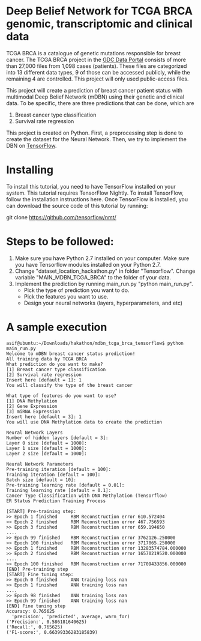 # Deep Belief Network for TCGA BRCA genomic, transcriptomic and clinical data
TCGA BRCA is a catalogue of genetic mutations responsible for breast cancer. The TCGA BRCA project in the [GDC Data Portal](https://portal.gdc.cancer.gov/repository?filters=~%28op~%27and~content~%28~%28op~%27in~content~%28field~%27cases.project.project_id~value~%28~%27TCGA-BRCA%29%29%29%29%29) consists of more than 27,000 files from 1,098 cases (patients). These files are categorized into 13 different data types, 9 of those can be accessed publicly, while the remaining 4 are controlled. This project will only used public-access files.

This project will create a prediction of breast cancer patient status with multimodal Deep Belief Network (mDBN) using their genetic and clinical data. To be specific, there are three predictions that can be done, which are

1.   Breast cancer type classification
2.   Survival rate regression

This project is created on Python. First, a preprocessing step is done to create the dataset for the Neural Network. Then, we try to implement the DBN on [TensorFlow](https://www.tensorflow.org/).

# Installing
To install this tutorial, you need to have TensorFlow installed on your system. This tutorial requires TensorFlow Nightly. To install TensorFlow, follow the installation instructions here. Once TensorFlow is installed, you can download the source code of this tutorial by running:

git clone https://github.com/tensorflow/nmt/

# Steps to be followed:
1. Make sure you have Python 2.7 installed on your computer. Make sure you have Tensorflow modules installed on your Python 2.7.
2. Change "dataset_location_hackathon.py" in folder "Tensorflow". Change variable "MAIN_MDBN_TCGA_BRCA" to the folder of your data.
3. Implement the prediction by running main_run.py "python main_run.py".
	- Pick the type of prediction you want to do.
	- Pick the features you want to use.
	- Design your neural networks (layers, hyperparameters, and etc) 

# A sample execution	

    asif@ubuntu:~/Downloads/hakathon/mdbn_tcga_brca_tensorflow$ python main_run.py
    Welcome to mDBN breast cancer status prediction!
    All training data by TCGA BRCA
    What prediction do you want to make?
    [1] Breast cancer type classification
    [2] Survival rate regression
    Insert here [default = 1]: 1
    You will classify the type of the breast cancer

    What type of features do you want to use?
    [1] DNA Methylation
    [2] Gene Expression
    [3] miRNA Expression
    Insert here [default = 3]: 1
    You will use DNA Methylation data to create the prediction

    Neural Network Layers
    Number of hidden layers [default = 3]: 
    Layer 0 size [default = 1000]: 
    Layer 1 size [default = 1000]: 
    Layer 2 size [default = 1000]: 

    Neural Network Parameters
    Pre-training iteration [default = 100]: 
    Training iteration [default = 100]: 
    Batch size [default = 10]: 
    Pre-training learning rate [default = 0.01]: 
    Training learning rate [default = 0.1]: 
    Cancer Type Classification with DNA Methylation (Tensorflow)
    ER Status Prediction Training Process

    [START] Pre-training step:
    >> Epoch 1 finished 	RBM Reconstruction error 610.572404
    >> Epoch 2 finished 	RBM Reconstruction error 467.756593
    >> Epoch 3 finished 	RBM Reconstruction error 659.194650
    ....
    >> Epoch 99 finished 	RBM Reconstruction error 3762126.250000
    >> Epoch 100 finished 	RBM Reconstruction error 3717065.250000
    >> Epoch 1 finished 	RBM Reconstruction error 13283574784.000000
    >> Epoch 2 finished 	RBM Reconstruction error 16570219520.000000
    ....
    >> Epoch 100 finished 	RBM Reconstruction error 71709433856.000000
    [END] Pre-training step
    [START] Fine tuning step:
    >> Epoch 0 finished 	ANN training loss nan
    >> Epoch 1 finished 	ANN training loss nan
    ....
    >> Epoch 98 finished 	ANN training loss nan
    >> Epoch 99 finished 	ANN training loss nan
    [END] Fine tuning step
    Accuracy: 0.765625
      'precision', 'predicted', average, warn_for)
    ('Precision:', 0.586181640625)
    ('Recall:', 0.765625)
    ('F1-score:', 0.66399336283185839)
